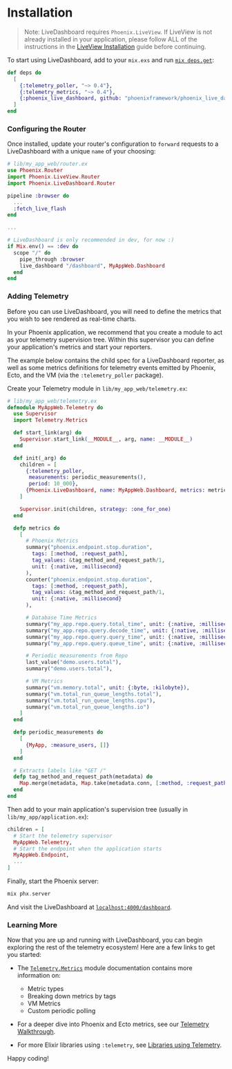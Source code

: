 # Installation

> Note: LiveDashboard requires `Phoenix.LiveView`.
If LiveView is not already installed in your application,
please follow ALL of the instructions in the
[LiveView Installation](https://hexdocs.pm/phoenix_live_view/installation.html)
guide before continuing.

To start using LiveDashboard, add to your `mix.exs` and run
[`mix deps.get`](https://hexdocs.pm/mix/Mix.Tasks.Deps.Get.html):

```elixir
def deps do
  [
    {:telemetry_poller, "~> 0.4"},
    {:telemetry_metrics, "~> 0.4"},
    {:phoenix_live_dashboard, github: "phoenixframework/phoenix_live_dashboard"},
  ]
end
```

### Configuring the Router

Once installed, update your router's configuration to
`forward` requests to a LiveDashboard with a unique `name`
of your choosing:

```elixir
# lib/my_app_web/router.ex
use Phoenix.Router
import Phoenix.LiveView.Router
import Phoenix.LiveDashboard.Router

pipeline :browser do
  ...
  :fetch_live_flash
end

...

# LiveDashboard is only recommended in dev, for now :)
if Mix.env() == :dev do
  scope "/" do
    pipe_through :browser
    live_dashboard "/dashboard", MyAppWeb.Dashboard
  end
end
```

### Adding Telemetry

Before you can use LiveDashboard, you will need to define
the metrics that you wish to see rendered as real-time charts.

In your Phoenix application, we recommend that you create a
module to act as your telemetry supervision tree. Within
this supervisor you can define your application's metrics
and start your reporters.

The example below contains the child spec for a LiveDashboard
reporter, as well as some metrics definitions for telemetry
events emitted by Phoenix, Ecto, and the VM (via the
`:telemetry_poller` package).

Create your Telemetry module in `lib/my_app_web/telemetry.ex`:

```elixir
# lib/my_app_web/telemetry.ex
defmodule MyAppWeb.Telemetry do
  use Supervisor
  import Telemetry.Metrics

  def start_link(arg) do
    Supervisor.start_link(__MODULE__, arg, name: __MODULE__)
  end

  def init(_arg) do
    children = [
      {:telemetry_poller,
       measurements: periodic_measurements(),
       period: 10_000},
      {Phoenix.LiveDashboard, name: MyAppWeb.Dashboard, metrics: metrics()}
    ]

    Supervisor.init(children, strategy: :one_for_one)
  end

  defp metrics do
    [
      # Phoenix Metrics
      summary("phoenix.endpoint.stop.duration",
        tags: [:method, :request_path],
        tag_values: &tag_method_and_request_path/1,
        unit: {:native, :millisecond}
      ),
      counter("phoenix.endpoint.stop.duration",
        tags: [:method, :request_path],
        tag_values: &tag_method_and_request_path/1,
        unit: {:native, :millisecond}
      ),

      # Database Time Metrics
      summary("my_app.repo.query.total_time", unit: {:native, :millisecond}),
      summary("my_app.repo.query.decode_time", unit: {:native, :millisecond}),
      summary("my_app.repo.query.query_time", unit: {:native, :millisecond}),
      summary("my_app.repo.query.queue_time", unit: {:native, :millisecond}),

      # Periodic measurements from Repo
      last_value("demo.users.total"),
      summary("demo.users.total"),

      # VM Metrics
      summary("vm.memory.total", unit: {:byte, :kilobyte}),
      summary("vm.total_run_queue_lengths.total"),
      summary("vm.total_run_queue_lengths.cpu"),
      summary("vm.total_run_queue_lengths.io")
    ]
  end

  defp periodic_measurements do
    [
      {MyApp, :measure_users, []}
    ]
  end

  # Extracts labels like "GET /"
  defp tag_method_and_request_path(metadata) do
    Map.merge(metadata, Map.take(metadata.conn, [:method, :request_path]))
  end
end
```

Then add to your main application's supervision tree (usually
in `lib/my_app/application.ex`):

```elixir
children = [
  # Start the telemetry supervisor
  MyAppWeb.Telemetry,
  # Start the endpoint when the application starts
  MyAppWeb.Endpoint,
  ...
]
```

Finally, start the Phoenix server:

```elixir
mix phx.server
```

And visit the LiveDashboard at
[`localhost:4000/dashboard`](http://localhost:4000/dashboard).

### Learning More

Now that you are up and running with LiveDashboard, you can
begin exploring the rest of the telemetry ecosystem! Here are
a few links to get you started:

* The [`Telemetry.Metrics`](https://hexdocs.pm/telemetry_metrics)
  module documentation contains more information on:
  * Metric types
  * Breaking down metrics by tags
  * VM Metrics
  * Custom periodic polling

* For a deeper dive into Phoenix and Ecto metrics, see our
  [Telemetry Walkthrough](telemetry.html).

* For more Elixir libraries using `:telemetry`, see
  [Libraries using Telemetry](telemetry.html#libraries-using-telemetry).

Happy coding!
